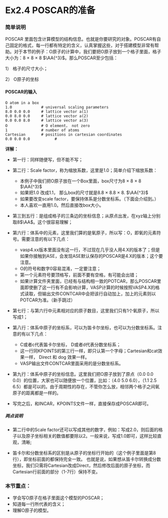 # Ex2.4 POSCAR的准备

### 简单说明

POSCAR 里面包含计算模型的结构信息。也就是你要研究的对象。POSCAR有自己固定的格式，每一行都有特定的含义，认真掌握这些，对于搭建模型非常有帮助。对于本节的例子：O原子的计算中，我们要把O原子放到一个格子里面，格子大小为：8 $\times$ 8 $\times$ 8 $\AA{^3}$。那么POSCAR至少包括：

1） 格子的尺寸大小；

2） O原子的坐标



#### POSCAR的输入

```
O atom in a box 
1.0             # universal scaling parameters 
8.0 0.0 0.0     # lattice vector a(1) 
0.0 8.0 0.0     # lattice vector a(2)  
0.0 0.0 8.0     # lattice vector a(3)  
O               # O element， not zero
1               # number of atoms 
Cartesian       # positions in cartesian coordinates 
0.0 0.0 0.0           #
```

**详解：**

* 第一行：同样随便写，但不能不写；
* 第二行：Scale factor，称为缩放系数，这里是1.0；简单介绍下缩放系数：
  * 本例子中我们把O原子放在一个Box里面，box尺寸为8 $\times$ 8 $\times$ 8 $\AA{^3}$
  * 如果把1.0 改成1.1， 那么box的尺寸就是8.8 $\times$ 8.8 $\times$ 8. $\AA{^3}$
  * 如果要改变scale factor，要保持体系是分数坐标系。（下面会介绍到。）
  * 本人喜欢一直用1.0。然后直接改box大小。

* 第三到五行：是组成格子的三条边的坐标信息；从原点出发，在xyz轴上分别取8$\AA$。这个很容易理解；
* 第六行：体系中的元素，这里我们算的是氧原子，所以写：O，即氧的元素符号。需要注意的有以下几点：
  * vasp4.xx版本里面没有这一行，不过现在几乎没人用4.X的版本了；但是如果你接触到ASE，会发现ASE默认保存的POSCAR是4.X的版本；这个要注意。
  * O的符号和数字0容易混淆，一定要注意；
  * 第一个元素符号要顶格写，前面不要有空格，有可能会出错；
  * 如果计算文件夹里面，已经有与结构相一致的POTCAR，那么POSCAR里面即使删了这一行有不会影响计算，VASP计算的时候按照VASP4.X的格式读取，但输出文件CONTCAR中会把该行自动加上，加上的元素则以POTCAR为准。（新手跳过）
* 第七行：与第六行中元素相对应的原子数目，这里我们只有1个氧原子，所以写成1；
* 第八行：体系中原子的坐标系，可以为笛卡尔坐标，也可以为分数坐标系。注意的有以下几点：
  * C或者c代表笛卡尔坐标， D或者d代表分数坐标系；
  * 这一行同KPOINTS的第三行一样，即只认第一个字母；Cartesian和cat效果一样， Direct 和 dog 效果一样。
  * VASP输出文件CONTCAR里面采用的是分数坐标系。
* 第九行：体系中原子的坐标信息。这里我们把O原子放到了原点（0.0 0.0 0.0）的位置，大家也可以随便放一个位置，比如：（4.0 5.0 6.0），（1.1 2.5 6.5）都是可以的。由于周期性的存在，不管你怎么放，相邻两个格子之间氧原子的距离都是一样的。
* 写完之后，和INCAR，KPOINTS文件一样，直接保存成POSCAR即可。

##### 两点说明

* 第二行中的Scale factor还可以写成其他的数字，例如：写成2.0，则后面的格子以及原子坐标相关的数值都要除以2。一般来说，写成1.0即可，这样比较直观，清晰;

* 笛卡尔和分数坐标系的区别是从原子的坐标行开始的（这个例子里面是第8行），即坐标前面的都保持完全一致。 也就是说，如果想从笛卡尔转换成分数坐标，我们只需将Cartesian改成Direct，然后修改后面的原子坐标，而Cartesian行前面的部分（1-7行）保持不变。



### 本节重点：

* 学会写O原子在格子里面这个模型的POSCAR；
* 知道每一行所代表的含义；
* 理解O原子的模型。


